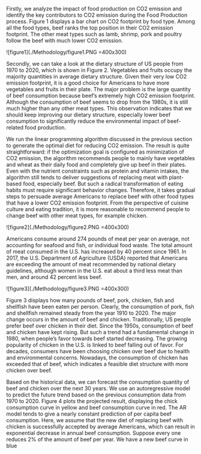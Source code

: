 Firstly, we analyze the impact of food production on CO2 emission and identify the key contributors to CO2 emission during the Food Production process. Figure 1 displays a bar chart on CO2 footprint by food type. Among all the food types, beef ranks the top position in their CO2 emission footprint. The other meat types such as lamb, shrimp, pork and poultry follow the beef with much lower CO2 emission. 


![figure1](./Methodology/figure1.PNG =400x300)

Secondly, we can take a look at the dietary structure of US people from 1970 to 2020, which is shown in Figure 2. Vegetables and fruits occupy the majority quantities in average dietary structure. Given their very low CO2 emission footprint, it is a good choice for Americans to have more vegetables and fruits in their plate. The major problem is the large quantity of beef consumption because beef’s extremely high CO2 emission footprint. Although the consumption of beef seems to drop from the 1980s, it is still much higher than any other meat types. This observation indicates that we should keep improving our dietary structure, especially lower beef consumption to significantly reduce the environmental impact of beef-related food production. 


We run the linear programming algorithm discussed in the previous section to generate the optimal diet for reducing CO2 emission. The result is quite straightforward: if the optimization goal is configured as minimization of CO2 emission, the algorithm recommends people to mainly have vegetables and wheat as their daily food and completely give up beef in their plates. Even with the nutrient constraints such as protein and vitamin intakes, the algorithm still tends to deliver suggestions of replacing meat with plant-based food, especially beef. But such a radical transformation of eating habits must require significant behavior changes. Therefore, it takes gradual steps to persuade average Americans to replace beef with other food types that have a lower CO2 emission footprint. From the perspective of cuisine culture and eating tradition, it is more reasonable to recommend people to change beef with other meat types, for example chicken. 


![figure2](./Methodology/figure2.PNG =400x300)


Americans consume around 274 pounds of meat per year on average, not accounting for seafood and fish, or individual food waste. The total amount of meat consumed in the U.S. has increased by 40 percent since 1961. In 2017, the U.S. Department of Agriculture (USDA) reported that Americans are exceeding the amount of meat recommended by national dietary guidelines, although women in the U.S. eat about a third less meat than men, and around 42 percent less beef.


![figure3](./Methodology/figure3.PNG =400x300)


Figure 3 displays how many pounds of beef, pork, chicken, fish and shellfish have been eaten per person. Clearly, the consumption of pork, fish and shellfish remained steady from the year 1910 to 2020. The major change occurs in the amount of beef and chicken. Traditionally, US people prefer beef over chicken in their diet. Since the 1950s, consumption of beef and chicken have kept rising. But such a trend had a fundamental change in 1980, when people’s favor towards beef started decreasing. The growing popularity of chicken in the U.S. is linked to beef falling out of favor. For decades, consumers have been choosing chicken over beef due to health and environmental concerns. Nowadays, the consumption of chicken has exceeded that of beef, which indicates a feasible diet structure with more chicken over beef. 


Based on the historical data, we can forecast the consumption quantity of beef and chicken over the next 30 years. We use an autoregressive model to predict the future trend based on the previous consumption data from 1970 to 2020. Figure 4 plots the projected result, displaying the chick consumption curve in yellow and beef consumption curve in red. The AR model tends to give a nearly constant prediction of per capita beef consumption. Here, we assume that the new diet of replacing beef with chicken is successfully accepted by average Americans, which can result in exponential decrease in annual beef consumption. Suppose every one reduces 2% of the amount of beef per year. We have a new beef curve in blue
